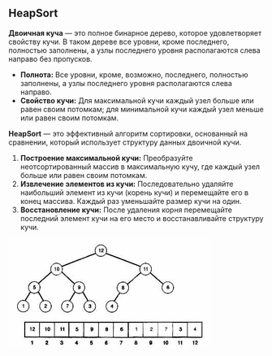 ## HeapSort

**Двоичная куча** — это полное бинарное дерево, которое удовлетворяет свойству кучи. В таком дереве все уровни, кроме последнего, полностью заполнены, а узлы последнего уровня располагаются слева направо без пропусков.

* **Полнота:** Все уровни, кроме, возможно, последнего, полностью заполнены, а узлы последнего уровня располагаются слева направо.
* **Свойство кучи:** Для максимальной кучи каждый узел больше или равен своим потомкам; для минимальной кучи каждый узел меньше или равен своим потомкам.


**HeapSort** — это эффективный алгоритм сортировки, основанный на сравнении, который использует структуру данных двоичной кучи.

1) **Построение максимальной кучи:** Преобразуйте неотсортированный массив в максимальную кучу, где каждый узел больше или равен своим потомкам.
2) **Извлечение элементов из кучи:** Последовательно удаляйте наибольший элемент из кучи (корень кучи) и перемещайте его в конец массива. Каждый раз уменьшайте размер кучи на один.
3) **Восстановление кучи:** После удаления корня перемещайте последний элемент кучи на его место и восстанавливайте структуру кучи.

![](../pictures/7.png)